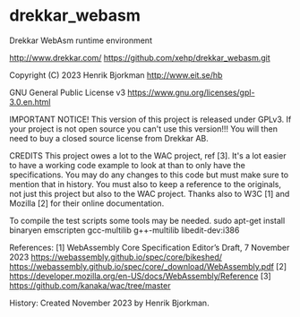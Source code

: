 # drekkar_webasm

Drekkar WebAsm runtime environment

http://www.drekkar.com/
https://github.com/xehp/drekkar_webasm.git

Copyright (C) 2023
Henrik Bjorkman http://www.eit.se/hb

GNU General Public License v3
https://www.gnu.org/licenses/gpl-3.0.en.html

IMPORTANT NOTICE! This version of this project is released under GPLv3.
If your project is not open source you can't use this version!!!
You will then need to buy a closed source license from Drekkar AB.

CREDITS
This project owes a lot to the WAC project, ref [3]. It's a lot easier
to have a working code example to look at than to only have the
specifications. You may do any changes to this code but must make sure
to mention that in history. You must also to keep a reference to the
originals, not just this project but also to the WAC project.
Thanks also to W3C [1] and Mozilla [2] for their online documentation.

To compile the test scripts some tools may be needed.
sudo apt-get install binaryen emscripten gcc-multilib g++-multilib libedit-dev:i386

References:
[1] WebAssembly Core Specification Editor’s Draft, 7 November 2023
    https://webassembly.github.io/spec/core/bikeshed/
    https://webassembly.github.io/spec/core/_download/WebAssembly.pdf
[2] https://developer.mozilla.org/en-US/docs/WebAssembly/Reference
[3] https://github.com/kanaka/wac/tree/master

History:
Created November 2023 by Henrik Bjorkman.
